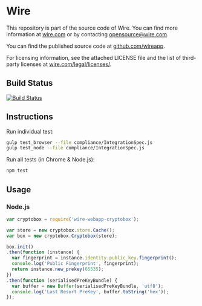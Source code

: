 # Wire

This repository is part of the source code of Wire. You can find more information at [wire.com](https://wire.com) or by contacting opensource@wire.com.

You can find the published source code at [github.com/wireapp](https://github.com/wireapp).

For licensing information, see the attached LICENSE file and the list of third-party licenses at [wire.com/legal/licenses/](https://wire.com/legal/licenses/).

## Build Status

[![Build Status](https://travis-ci.org/wireapp/wire-webapp-cryptobox.svg?branch=master)](https://travis-ci.org/wireapp/wire-webapp-cryptobox)

## Instructions

Run individual test:

```bash
gulp test_browser --file compliance/IntegrationSpec.js
gulp test_node --file compliance/IntegrationSpec.js
```

Run all tests (in Chrome & Node.js):

```bash
npm test
```

## Usage

### Node.js

```javascript
var cryptobox = require('wire-webapp-cryptobox');

var store = new cryptobox.store.Cache();
var box = new cryptobox.Cryptobox(store);

box.init()
.then(function (instance) {
  var fingerprint = instance.identity.public_key.fingerprint();
  console.log('Public Fingerprint', fingerprint);
  return instance.new_prekey(65535);
})
.then(function (serialisedPreKeyBundle) {
  var buffer = new Buffer(serialisedPreKeyBundle, 'utf8');
  console.log('Last Resort PreKey', buffer.toString('hex'));
});
```